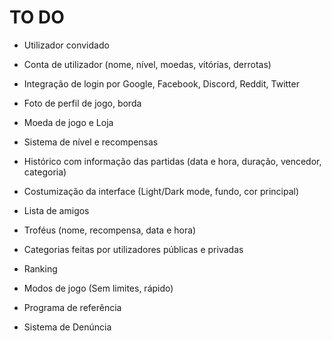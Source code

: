 # TO DO

- Utilizador convidado

- Conta de utilizador (nome, nível, moedas, vitórias, derrotas)

- Integração de login por Google, Facebook, Discord, Reddit, Twitter

- Foto de perfil de jogo, borda

- Moeda de jogo e Loja

- Sistema de nível e recompensas

- Histórico com informação das partidas (data e hora, duração, vencedor, categoria)

- Costumização da interface (Light/Dark mode, fundo, cor principal)

- Lista de amigos

- Troféus (nome, recompensa, data e hora)

- Categorias feitas por utilizadores públicas e privadas

- Ranking

- Modos de jogo (Sem limites, rápido)

- Programa de referência

- Sistema de Denúncia

